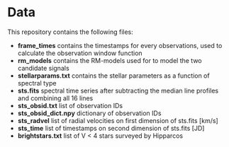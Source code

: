 # Data

This repository contains the following files:
* **frame_times** contains the timestamps for every observations, used to calculate the observation window function
* **rm_models** contains the RM-models used for to model the two candidate signals
* **stellarparams.txt** contains the stellar parameters as a function of spectral type
* **sts.fits** spectral time series after subtracting the median line profiles and combining all 16 lines
* **sts_obsid.txt** list of observation IDs
* **sts_obsid_dict.npy** dictionary of observation IDs
* **sts_radvel** list of radial velocities on first dimension of sts.fits [km/s]
* **sts_time** list of timestamps on second dimension of sts.fits [JD]
* **brightstars.txt** list of V < 4 stars surveyed by Hipparcos

